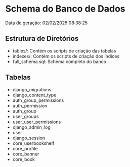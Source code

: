 # Schema do Banco de Dados

Data de geração: 02/02/2025 08:38:25

## Estrutura de Diretórios

- tables/: Contém os scripts de criação das tabelas
- indexes/: Contém os scripts de criação dos índices
- full_schema.sql: Schema completo do banco

## Tabelas

- django_migrations
- django_content_type
- auth_group_permissions
- auth_permission
- auth_group
- user_groups
- user_user_permissions
- django_admin_log
- user
- django_session
- core_userbookshelf
- core_profile
- core_banner
- core_book
